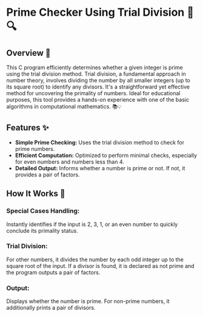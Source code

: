 # Prime Checker Using Trial Division 🧮🔍

## Overview 📖

This C program efficiently determines whether a given integer is prime using the trial division method. Trial division, a fundamental approach in number theory, involves dividing the number by all smaller integers (up to its square root) to identify any divisors. It's a straightforward yet effective method for uncovering the primality of numbers. Ideal for educational purposes, this tool provides a hands-on experience with one of the basic algorithms in computational mathematics. 📚💡

## Features ✨

- **Simple Prime Checking:** Uses the trial division method to check for prime numbers.
- **Efficient Computation:** Optimized to perform minimal checks, especially for even numbers and numbers less than 4.
- **Detailed Output:** Informs whether a number is prime or not. If not, it provides a pair of factors.

## How It Works 🧠

### Special Cases Handling:
Instantly identifies if the input is 2, 3, 1, or an even number to quickly conclude its primality status.

### Trial Division:
For other numbers, it divides the number by each odd integer up to the square root of the input. If a divisor is found, it is declared as not prime and the program outputs a pair of factors.

### Output:
Displays whether the number is prime. For non-prime numbers, it additionally prints a pair of divisors.
